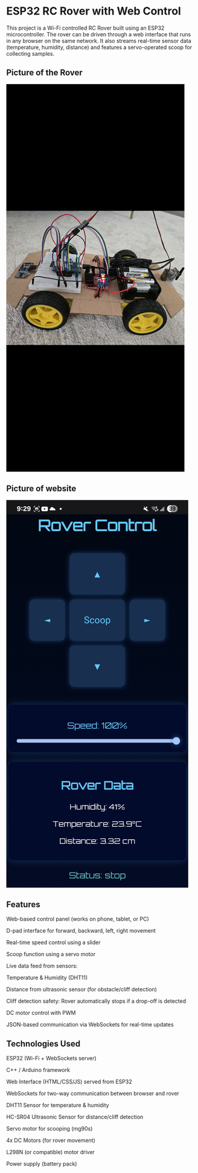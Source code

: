 # ESP32 RC Rover with Web Control

This project is a Wi-Fi controlled RC Rover built using an ESP32 microcontroller. The rover can be driven through a web interface that runs in any browser on the same network. It also streams real-time sensor data (temperature, humidity, distance) and features a servo-operated scoop for collecting samples.

## Picture of the Rover
![alt text](https://github.com/yuvraj-s420/RC-ESP32-Mars-Rover/blob/main/Rover_Image.jpg "Logo Title Text 1")

## Picture of website
![alt text](https://github.com/yuvraj-s420/RC-ESP32-Mars-Rover/blob/main/Website_Example.jpg "Logo Title Text 1")


## Features

Web-based control panel (works on phone, tablet, or PC)

D-pad interface for forward, backward, left, right movement

Real-time speed control using a slider

Scoop function using a servo motor

Live data feed from sensors:

Temperature & Humidity (DHT11)

Distance from ultrasonic sensor (for obstacle/cliff detection)

Cliff detection safety: Rover automatically stops if a drop-off is detected

DC motor control with PWM

JSON-based communication via WebSockets for real-time updates

## Technologies Used

ESP32 (Wi-Fi + WebSockets server)

C++ / Arduino framework

Web Interface (HTML/CSS/JS) served from ESP32

WebSockets for two-way communication between browser and rover

DHT11 Sensor for temperature & humidity

HC-SR04 Ultrasonic Sensor for distance/cliff detection

Servo motor for scooping (mg90s)

4x DC Motors (for rover movement)

L298N (or compatible) motor driver

Power supply (battery pack)
